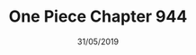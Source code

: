 ---
title: "One Piece Chapter 944"
date: 31/05/2019
range: 17
description: "One Piece Chapter 944"
previous: "chapter-943"
next: ""
thumbnail: "One Piece"
manga: "manga"
---